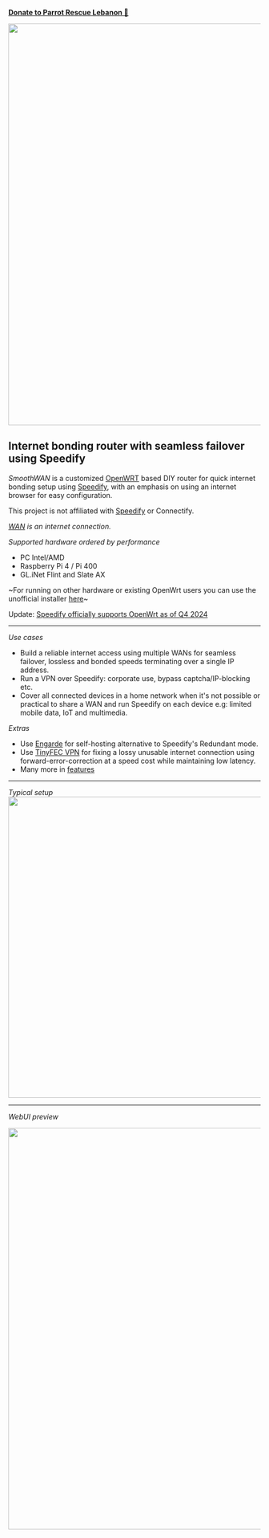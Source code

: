 **[Donate to Parrot Rescue Lebanon 🦜](https://gofund.me/63163a6c)**  


<img src="https://user-images.githubusercontent.com/96490382/185179903-4cbac04d-d0f7-47e2-b81a-167803205d33.png" width="800"/>

## Internet bonding router with seamless failover using Speedify 
*SmoothWAN* is a customized [OpenWRT](https://openwrt.org/) based DIY router for quick internet bonding setup using  [Speedify](https://speedify.com/), with an emphasis on using an internet browser for easy configuration. 

This project is not affiliated with  [Speedify](https://speedify.com/) or Connectify.

*[WAN](https://en.wikipedia.org/wiki/Wide_area_network) is an internet connection.*

*Supported hardware ordered by performance*

- PC Intel/AMD
- Raspberry Pi 4 / Pi 400
- GL.iNet Flint and Slate AX

~For running on other hardware or existing OpenWrt users you can use the unofficial installer [here](https://github.com/TalalMash/Unofficial-Speedify-Installer-For-OpenWrt)~

Update: [Speedify officially supports OpenWrt as of Q4 2024](https://support.speedify.com/article/918-openwrt)

***

*Use cases*  

- Build a reliable internet access using multiple WANs for seamless failover, lossless and bonded speeds terminating over a single IP address.
- Run a VPN over Speedify: corporate use, bypass captcha/IP-blocking etc.
- Cover all connected devices in a home network when it's not possible or practical to share a WAN and run Speedify on each device e.g: limited mobile data, IoT and multimedia.

*Extras*

- Use [Engarde](https://github.com/porech/engarde) for self-hosting alternative to Speedify's Redundant mode.
- Use [TinyFEC VPN](https://github.com/wangyu-/tinyfecVPN) for fixing a lossy unusable internet connection using forward-error-correction at a speed cost while maintaining low latency.
- Many more in [features](https://smoothwan.com/features/)
***
*Typical setup*  
<img src="https://raw.githubusercontent.com/TalalMash/SmoothWAN-web/main/smoothwan-illust.drawio.svg" width="600"/>

***

*WebUI preview*
  
<img src="https://user-images.githubusercontent.com/96490382/208723215-92bb40df-c56d-4f82-b597-707aa8e35f7b.gif" width="800"/>
